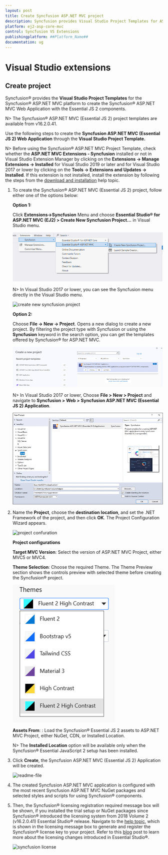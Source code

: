 ```yaml
---
layout: post
title: Create Syncfusion ASP.NET MVC project
description: Syncfusion provides Visual Studio Project Templates for ASP.NET MVC platform to create the Syncfusion ASP.NET MVC Application using Essential JS 2 components
platform: ej2-asp-core-mvc
control: Syncfusion VS Extensions
publishingplatform: ##Platform_Name##
documentation: ug
---
```


# Visual Studio extensions

## Create project

Syncfusion® provides the **Visual Studio Project Templates** for the Syncfusion® ASP.NET MVC platform to create the Syncfusion® ASP.NET MVC Web Application with the Essential JS 2 components.

N> The Syncfusion® ASP.NET MVC (Essential JS 2) project templates are available from v16.2.0.41.

Use the following steps to create the **Syncfusion ASP.NET MVC (Essential JS 2) Web Application** through the **Visual Studio Project Template.**

N> Before using the Syncfusion® ASP.NET MVC Project Template, check whether the **ASP.NET MVC Extensions - Syncfusion** installed or not in Visual Studio Extension Manager by clicking on the **Extensions -> Manage Extensions -> Installed** for Visual Studio 2019 or later and for Visual Studio 2017 or lower by clicking on the **Tools -> Extensions and Updates -> Installed**. If this extension is not installed, install the extension by following the steps from the [download and installation](download-and-installation) help topic.

1. To create the Syncfusion® ASP.NET MVC (Essential JS 2) project, follow either one of the options below:

    **Option 1:**

    Click **Extensions->Syncfusion** Menu and choose **Essential Studio® for ASP.NET MVC (EJ2) > Create New Syncfusion Project…** in Visual Studio menu.

    ![SyncfusionMenu](images/SyncfusionMenu.png)

    N> In Visual Studio 2017 or lower, you can see the Syncfusion menu directly in the Visual Studio menu.

    ![create new syncfusion project](images/new-syncfusion-project.png)

    **Option 2:**

    Choose **File -> New -> Project**. Opens a new dialog to create a new project. By filtering the project type with Syncfusion or using the **Syncfusion** keyword in the search option, you can get the templates offered by Syncfusion® for ASP.NET MVC.

    ![Syncfusion MVC Project Wizard](images/SyncfusionMvcProjectWizard.png)

    N> In Visual Studio 2017 or lower, Choose **File > New > Project** and navigate to **Syncfusion > Web > Syncfusion ASP.NET MVC (Essential JS 2) Application**.

    ![syncfusion asp.net mvc](images/syncfusion-aspmvc-application.png)

2. Name the **Project**, choose the **destination location**, and set the .NET Framework of the project, and then click **OK**. The Project Configuration Wizard appears.

    ![project confuration](images/project-configuration.png)

    **Project configurations**

    **Target MVC Version**: Select the version of ASP.NET MVC Project, either MVC5 or MVC4.

    **Theme Selection**: Choose the required Theme. The Theme Preview section shows the controls preview with selected theme before creating the Syncfusion® project.

    ![theme selection](images/theme-selection.png)

    **Assets From**: : Load the Syncfusion® Essential JS 2 assets to ASP.NET MVC Project, either NuGet, CDN, or Installed Location.

    N> The **Installed Location** option will be available only when the Syncfusion® Essential JavaScript 2 setup has been installed.

3. Click **Create**, the Syncfusion ASP.NET MVC (Essential JS 2) Application will be created.

    ![readme-file](images/readme-file.PNG)

4. The created Syncfusion ASP.NET MVC application is configured with the most recent Syncfusion ASP.NET MVC NuGet packages and selected styles and scripts for using Syncfusion® components.

5. Then, the Syncfusion® licensing registration required message box will be shown, if you installed the trial setup or NuGet packages since Syncfusion® introduced the licensing system from 2018 Volume 2 (v16.2.0.41) Essential Studio® release. Navigate to the [help topic](https://help.syncfusion.com/common/essential-studio/licensing/license-key#how-to-generate-syncfusion-license-key), which is shown in the licensing message box to generate and register the Syncfusion® license key to your project. Refer to this [blog](https://blog.syncfusion.com/post/whats-new-in-2018-volume-2-licensing-changes-in-the-1620x-version-of-essential-studio.aspx) post to learn more about the licensing changes introduced in Essential Studio®.

    ![syncfusion license](images/syncfusion-license.png)
